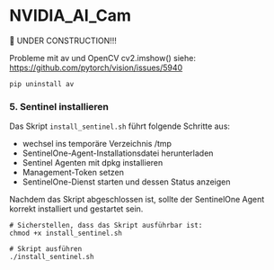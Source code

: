 # NVIDIA_AI_Cam 
🚧 UNDER CONSTRUCTION!!!


Probleme mit av und OpenCV cv2.imshow() siehe: https://github.com/pytorch/vision/issues/5940

``pip uninstall av``


### 5. Sentinel installieren
Das Skript `install_sentinel.sh` führt folgende Schritte aus:

- wechsel ins temporäre Verzeichnis /tmp
- SentinelOne-Agent-Installationsdatei herunterladen
- Sentinel Agenten mit dpkg installieren
-  Management-Token setzen
- SentinelOne-Dienst starten und dessen Status anzeigen

Nachdem das Skript abgeschlossen ist, sollte der SentinelOne Agent korrekt installiert und gestartet sein.
```
# Sicherstellen, dass das Skript ausführbar ist:
chmod +x install_sentinel.sh
```
```
# Skript ausführen
./install_sentinel.sh
```



